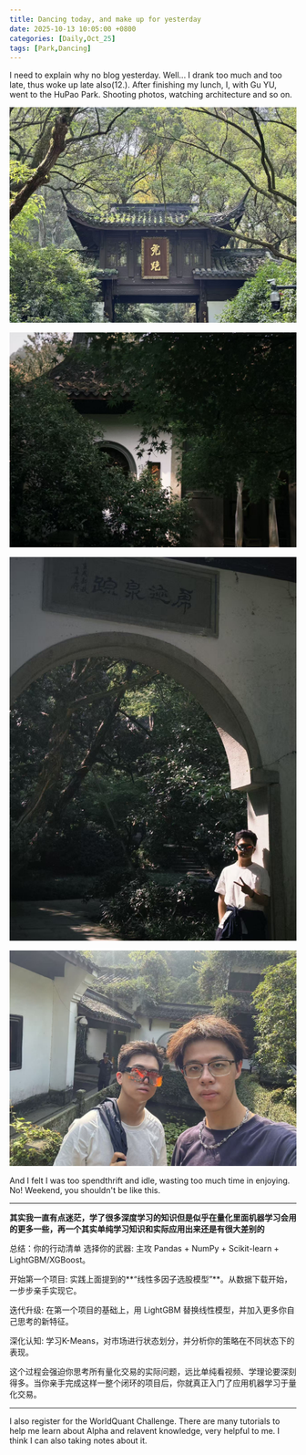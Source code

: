 ```yaml
---
title: Dancing today, and make up for yesterday
date: 2025-10-13 10:05:00 +0800
categories: [Daily,Oct_25]
tags: [Park,Dancing]
---
```


I need to explain why no blog yesterday. Well... I drank too much and too late, thus woke up late also(12.). After finishing my lunch, I, with Gu YU, went to the HuPao Park. Shooting photos, watching architecture and so on.

![](/assets/img/虎跑.jpg)

![](/assets/img/虎跑建筑.jpg)

![](/assets/img/虎跑人物01.jpg)

![](/assets/img/虎跑人物02.jpg)

And I felt I was too spendthrift and idle, wasting too much time in enjoying. No! Weekend, you shouldn't be like this.

***

**其实我一直有点迷茫，学了很多深度学习的知识但是似乎在量化里面机器学习会用的更多一些，再一个其实单纯学习知识和实际应用出来还是有很大差别的**

总结：你的行动清单
选择你的武器: 主攻 Pandas + NumPy + Scikit-learn + LightGBM/XGBoost。

开始第一个项目: 实践上面提到的**“线性多因子选股模型”**。从数据下载开始，一步步亲手实现它。

迭代升级: 在第一个项目的基础上，用 LightGBM 替换线性模型，并加入更多你自己思考的新特征。

深化认知: 学习K-Means，对市场进行状态划分，并分析你的策略在不同状态下的表现。

这个过程会强迫你思考所有量化交易的实际问题，远比单纯看视频、学理论要深刻得多。当你亲手完成这样一整个闭环的项目后，你就真正入门了应用机器学习于量化交易。

***

I also register for the WorldQuant Challenge. There are many tutorials to help me learn about Alpha and relavent knowledge, very helpful to me. I think I can also taking notes about it.